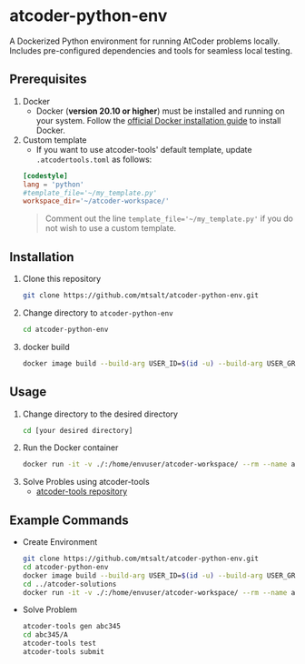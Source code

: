 # atcoder-python-env
A Dockerized Python environment for running AtCoder problems locally. Includes pre-configured dependencies and tools for seamless local testing.

## Prerequisites
1. Docker
    - Docker (**version 20.10 or higher**) must be installed and running on your system. Follow the [official Docker installation guide](https://docs.docker.com/get-docker/) to install Docker.
1. Custom template
    - If you want to use atcoder-tools' default template, update `.atcodertools.toml` as follows:
    ``` toml
    [codestyle]
    lang = 'python'
    #template_file='~/my_template.py'
    workspace_dir='~/atcoder-workspace/'
    ```
    > Comment out the line `template_file='~/my_template.py'` if you do not wish to use a custom template.
## Installation
1. Clone this repository 
    ``` bash
    git clone https://github.com/mtsalt/atcoder-python-env.git
    ```
1. Change directory to `atcoder-python-env`
    ``` bash
    cd atcoder-python-env
    ```
1. docker build 
    ``` bash
    docker image build --build-arg USER_ID=$(id -u) --build-arg USER_GROUP=$(id -g) -t atcoder-env . 
    ```

## Usage
1. Change directory to the desired directory
    ``` bash
    cd [your desired directory]
    ```
1. Run the Docker container
    ``` bash
    docker run -it -v ./:/home/envuser/atcoder-workspace/ --rm --name atcoder-env-container atcoder-env /bin/bash
    ```
1. Solve Probles using atcoder-tools 
    - [atcoder-tools repository](https://github.com/kyuridenamida/atcoder-tools)

## Example Commands
- Create Environment
    ``` bash
    git clone https://github.com/mtsalt/atcoder-python-env.git
    cd atcoder-python-env
    docker image build --build-arg USER_ID=$(id -u) --build-arg USER_GROUP=$(id -g) -t atcoder-env . 
    cd ../atcoder-solutions
    docker run -it -v ./:/home/envuser/atcoder-workspace/ --rm --name atcoder-env-container atcoder-env /bin/bash
    ```
- Solve Problem
    ``` bash
    atcoder-tools gen abc345
    cd abc345/A
    atcoder-tools test
    atcoder-tools submit
    ```
